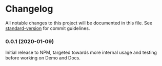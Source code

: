 # Changelog

All notable changes to this project will be documented in this file. See [standard-version](https://github.com/conventional-changelog/standard-version) for commit guidelines.

### 0.0.1 (2020-01-09)

Initial release to NPM, targeted towards more internal usage and testing before working on Demo and Docs.

